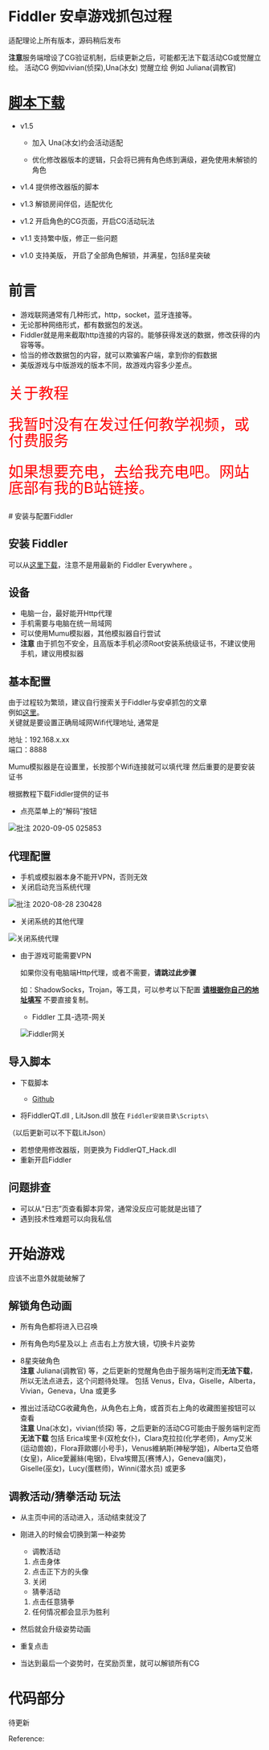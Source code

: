 
# Fiddler 安卓游戏抓包过程

适配理论上所有版本，源码稍后发布

**注意**服务端增设了CG验证机制，后续更新之后，可能都无法下载活动CG或觉醒立绘。
    活动CG 例如vivian(侦探),Una(冰女)
    觉醒立绘 例如 Juliana(调教官)

# [脚本下载](#%E5%AF%BC%E5%85%A5%E8%84%9A%E6%9C%AC)

-   v1.5

    -   加入 Una(冰女)约会活动适配

    -   优化修改器版本的逻辑，只会将已拥有角色练到满级，避免使用未解锁的角色

-   v1.4 
    提供修改器版的脚本

-   v1.3 
    解锁房间伴侣，适配优化

-   v1.2 
    开启角色的CG页面，开启CG活动玩法

-   v1.1
    支持繁中版，修正一些问题

-   v1.0
    支持美版， 开启了全部角色解锁，并满星，包括8星突破

# 前言

-   游戏联网通常有几种形式，http，socket，蓝牙连接等。
-   无论那种网络形式，都有数据包的发送。
-   Fiddler就是用来截取http连接的内容的。能够获得发送的数据，修改获得的内容等等。
-   恰当的修改数据包的内容，就可以欺骗客户端，拿到你的假数据
-   美版游戏与中版游戏的版本不同，故游戏内容多少差点。

<div style="font-size:30px; color:red; line-height:32px">
<p>关于教程</p>
<p>我暂时没有在发过任何教学视频，或付费服务</p>
<p>如果想要充电，去给我充电吧。网站底部有我的B站链接。</p>
</div>
# 安装与配置Fiddler

## 安装 Fiddler

可以从[这里下载](http://www.dayanzai.me/fiddler.html)，注意不是用最新的 Fiddler Everywhere 。

## 设备

-   电脑一台，最好能开Http代理
-   手机需要与电脑在统一局域网
-   可以使用Mumu模拟器，其他模拟器自行尝试
-   **注意** 由于抓包不安全，且高版本手机必须Root安装系统级证书，不建议使用手机，建议用模拟器

## 基本配置

由于过程较为繁琐，建议自行搜索关于Fiddler与安卓抓包的文章  
  例如[这里](https://blog.csdn.net/gld824125233/article/details/52588275)。  
  关键就是要设置正确局域网Wifi代理地址, 通常是

地址：192.168.x.xx  
  端口：8888

Mumu模拟器是在设置里，长按那个Wifi连接就可以填代理 
  然后重要的是要安装证书

根据教程下载Fiddler提供的证书

-   点亮菜单上的“解码”按钮

![批注 2020-09-05 025853](https://i.loli.net/2020/09/05/feMc2o4xyPaAkZ8.jpg)

## 代理配置

-   手机或模拟器本身不能开VPN，否则无效
-   关闭启动充当系统代理

![批注 2020-08-28 230428](https://i.loli.net/2020/08/28/3kLjKU9MzGQNm7b.jpg)

-   关闭系统的其他代理

![关闭系统代理](https://i.loli.net/2020/08/27/7clCrsWOVHPDjE9.jpg)

-   由于游戏可能需要VPN

    如果你没有电脑端Http代理，或者不需要，**请跳过此步骤**

    如：ShadowSocks，Trojan，等工具，可以参考以下配置 **<u> 请根据你自己的地址填写</u>**  不要直接复制。

    -   Fiddler 工具-选项-网关

    ![Fiddler网关](https://i.loli.net/2020/08/27/hEAdnGzQSHmXFYt.jpg)

## 导入脚本

-   下载脚本
    -   [Github](https://github.com/oOtroyOo/blog-mdui/releases/tag/qt)

-   将FiddlerQT.dll , LitJson.dll 放在 `Fiddler安装目录\Scripts\`

（以后更新可以不下载LitJson）

-   若想使用修改器版，则更换为 FiddlerQT_Hack.dll
-   重新开启Fiddler

## 问题排查

-   可以从“日志”页查看脚本异常，通常没反应可能就是出错了
-   遇到技术性难题可以向我私信

# 开始游戏

应该不出意外就能破解了

## 解锁角色动画

-   所有角色都将进入已召唤

-   所有角色均5星及以上 点击右上方放大镜，切换卡片姿势

-   8星突破角色  
    **注意** Juliana(调教官) 等，之后更新的觉醒角色由于服务端判定而**无法下载**，所以无法点进去，这个问题待处理。
    包括 Venus，Elva，Giselle，Alberta，Vivian，Geneva，Una 或更多

-   推出过活动CG收藏角色，从角色右上角，或首页右上角的收藏图鉴按钮可以查看  
    **注意** Una(冰女)，vivian(侦探) 等，之后更新的活动CG可能由于服务端判定而**无法下载**
    包括 Erica埃里卡(双枪女仆)，Clara克拉拉(化学老师)，Amy艾米(运动兽娘)，Flora菲歐娜(小号手)，Venus維納斯(神秘学姐)，Alberta艾伯塔(女皇)，Alice愛麗絲(电锯)，Elva埃爾瓦(赛博人)，Geneva(幽灵)，Giselle(巫女)，Lucy(蛋糕师)，Winni(潜水员)
    或更多

## 调教活动/猜拳活动 玩法

-   从主页中间的活动进入，活动结束就没了
-   刚进入的时候会切换到第一种姿势
    -   调教活动

    1.  点击身体
    1.  点击正下方的头像
    1.  关闭

    -   猜拳活动

    1.  点击任意猜拳
    1.  任何情况都会显示为胜利

-   然后就会升级姿势动画
-   重复点击
-   当达到最后一个姿势时，在奖励页里，就可以解锁所有CG

# 代码部分

待更新



Reference:

